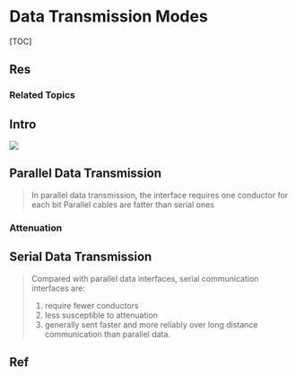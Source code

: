# Data Transmission Modes

[TOC]



## Res
### Related Topics



## Intro
![](../../../../../../../Assets/Pics/Screenshot%202023-06-24%20at%206.27.21%20PM.png)


## Parallel Data Transmission
> In parallel data transmission, the interface requires one conductor for each bit
> Parallel cables are fatter than serial ones
> 

### Attenuation



## Serial Data Transmission
> Compared with parallel data interfaces, serial communication interfaces are: 
> 1. require fewer conductors
> 2. less susceptible to attenuation
> 3. generally sent faster and more reliably over long distance communication than parallel data.



## Ref

